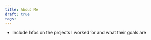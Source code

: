 ```yaml
---
title: About Me
draft: true
tags:
---
```

- Include Infos on the projects I worked for and what their goals are